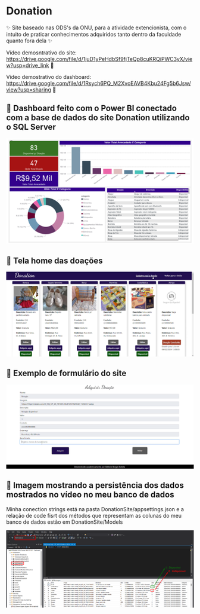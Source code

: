 # Donation

✨ Site baseado nas ODS's da ONU, para a atividade extencionista, com o intuito de praticar conhecimentos adquiridos tanto dentro da faculdade quanto fora dela ✨

Vídeo demosntrativo do site: https://drive.google.com/file/d/1juD1yPeHdbSf9fjTeQp8cuKRQiPWC3yX/view?usp=drive_link 🎥

Vídeo demostrativo do dashboard: https://drive.google.com/file/d/1Rsych6PQ_M2XvoEAVB4Kbu24Fg5b6Jsw/view?usp=sharing 🎥

## 📌 Dashboard feito com o Power BI conectado com a base de dados do site Donation utilizando o SQL Server
<img src="https://github.com/stefanieborges/Donation/blob/master/Captura%20de%20tela%202024-06-03%20204124.png"/>

## 📌 Tela home das doações
<img src="https://github.com/stefanieborges/Donation/blob/master/Captura%20de%20tela%202024-06-03%20205056.png"/>

## 📌 Exemplo de formulário do site
<img src = "https://github.com/stefanieborges/Donation/blob/master/Captura%20de%20tela%202024-06-03%20205136.png" />

## 📌 Imagem mostrando a persistência dos dados mostrados no vídeo no meu banco de dados
<p>Minha conection strings está na pasta DonationSite/appsettings.json e a relação de code fisrt dos métodos que representam as colunas do meu banco de dados estão em DonationSite/Models</p>
<img src="https://github.com/stefanieborges/Donation/blob/master/PrintBancoSql.png" />
